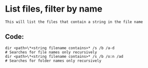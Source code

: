 # List files, filter by name

    This will list the files that contain a string in the file name
    
## Code:

    dir <path>\*<string filename contains>* /s /b /a-d                          # Searches for file names only recursively
    dir <path>\*<string filename contains>* /s /b /o:n /ad                      # Searches for folder names only recursively